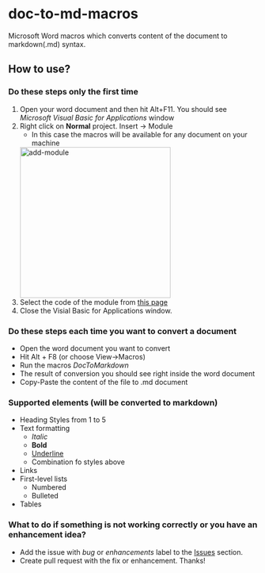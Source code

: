 # doc-to-md-macros
Microsoft Word macros which converts content of the document to markdown(.md) syntax.

## How to use?

### Do these steps only the first time
1. Open your word document and then hit Alt+F11.
You should see _Microsoft Visual Basic for Applications_ window
2. Right click on **Normal** project. Insert -> Module
   - In this case the macros will be available for any document on your machine
   <img width="304" alt="add-module" src="https://user-images.githubusercontent.com/5716707/82793442-92d6bf00-9e79-11ea-90b4-c747fd642e81.png">
3. Select the code of the module from [this page](https://github.com/ikuznalex/doc-to-md-macros/blob/master/ConvertDocToMarkdown.vb)
4. Close the Visial Basic for Applications window.

### Do these steps each time you want to convert a document
 - Open the word document you want to convert
 - Hit Alt + F8 (or choose View->Macros)
 - Run the macros _DocToMarkdown_ 
 - The result of conversion you should see right inside the word document
 - Copy-Paste the content of the file to .md document
 
 ### Supported elements (will be converted to markdown)
  - Heading Styles from 1 to 5
  - Text formatting
    - _Italic_
    - **Bold**
    - <u>Underline</u>
    - Combination fo styles above
  - Links
  - First-level lists
    - Numbered
    - Bulleted
  - Tables 

### What to do if something is not working correctly or you have an enhancement idea?
 - Add the issue with _bug_ or _enhancements_ label to the [Issues](https://github.com/ikuznalex/doc-to-md-macros/issues) section. 
 - Create pull request with the fix or enhancement.
Thanks!
